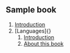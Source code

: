 Sample book
-----------

1.  [Introduction](intro.xhtml)
2.  [Languages]{}
    1.  [Introduction](intro.xhtml)
    2.  [About this book](about.xhtml)

